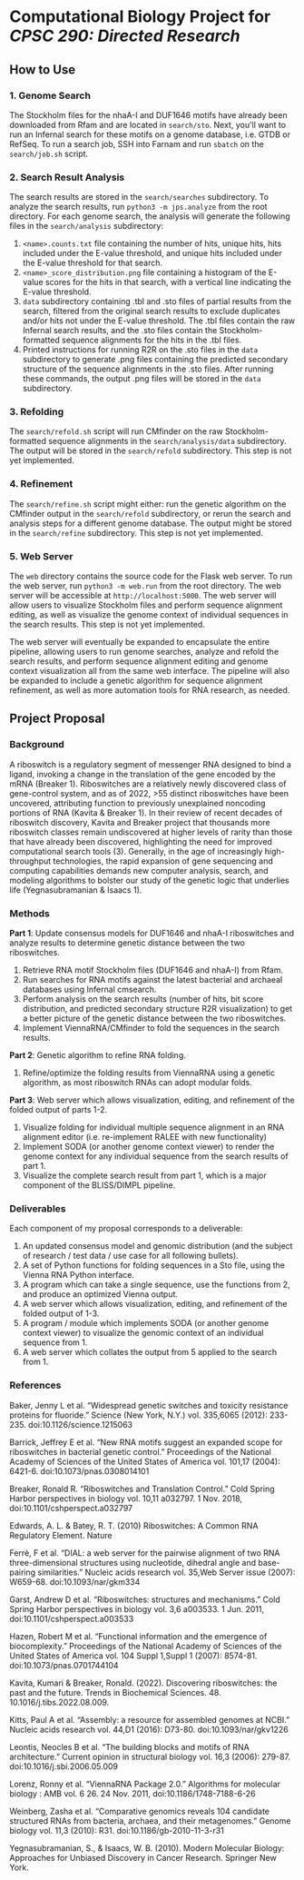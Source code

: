 # Computational Biology Project for *CPSC 290: Directed Research*

## How to Use

### 1. Genome Search
The Stockholm files for the nhaA-I and DUF1646 motifs have already been downloaded from Rfam and are located in `search/sto`. Next, you'll want to run an Infernal search for these motifs on a genome database, i.e. GTDB or RefSeq. To run a search job, SSH into Farnam and run `sbatch` on the `search/job.sh` script.

### 2. Search Result Analysis
The search results are stored in the `search/searches` subdirectory. To analyze the search results, run `python3 -m jps.analyze` from the root directory. For each genome search, the analysis will generate the following files in the `search/analysis` subdirectory:
1. `<name>.counts.txt` file containing the number of hits, unique hits, hits included under the E-value threshold, and unique hits included under the E-value threshold for that search.
2. `<name>_score_distribution.png` file containing a histogram of the E-value scores for the hits in that search, with a vertical line indicating the E-value threshold.
3. `data` subdirectory containing .tbl and .sto files of partial results from the search, filtered from the original search results to exclude duplicates and/or hits not under the E-value threshold. The .tbl files contain the raw Infernal search results, and the .sto files contain the Stockholm-formatted sequence alignments for the hits in the .tbl files.
4. Printed instructions for running R2R on the .sto files in the `data` subdirectory to generate .png files containing the predicted secondary structure of the sequence alignments in the .sto files. After running these commands, the output .png files will be stored in the `data` subdirectory.

### 3. Refolding
The `search/refold.sh` script will run CMfinder on the raw Stockholm-formatted sequence alignments in the `search/analysis/data` subdirectory. The output will be stored in the `search/refold` subdirectory. This step is not yet implemented.

### 4. Refinement
The `search/refine.sh` script might either: run the genetic algorithm on the CMfinder output in the `search/refold` subdirectory, or rerun the search and analysis steps for a different genome database. The output might be stored in the `search/refine` subdirectory. This step is not yet implemented.

### 5. Web Server
The `web` directory contains the source code for the Flask web server. To run the web server, run `python3 -m web.run` from the root directory. The web server will be accessible at `http://localhost:5000`. The web server will allow users to visualize Stockholm files and perform sequence alignment editing, as well as visualize the genome context of individual sequences in the search results. This step is not yet implemented.

The web server will eventually be expanded to encapsulate the entire pipeline, allowing users to run genome searches, analyze and refold the search results, and perform sequence alignment editing and genome context visualization all from the same web interface. The pipeline will also be expanded to include a genetic algorithm for sequence alignment refinement, as well as more automation tools for RNA research, as needed.

## Project Proposal

### Background
A riboswitch is a regulatory segment of messenger RNA designed to bind a ligand, invoking a change in the translation of the gene encoded by the mRNA (Breaker 1). Riboswitches are a relatively newly discovered class of gene-control system, and as of 2022, >55 distinct riboswitches have been uncovered, attributing function to previously unexplained noncoding portions of RNA (Kavita & Breaker 1). In their review of recent decades of riboswitch discovery, Kavita and Breaker project that thousands more riboswitch classes remain undiscovered at higher levels of rarity than those that have already been discovered, highlighting the need for improved computational search tools (3). Generally, in the age of increasingly high-throughput technologies, the rapid expansion of gene sequencing and computing capabilities demands new computer analysis, search, and modeling algorithms to bolster our study of the genetic logic that underlies life (Yegnasubramanian & Isaacs 1).

### Methods
**Part 1**: Update consensus models for DUF1646 and nhaA-I riboswitches and analyze results to determine genetic distance between the two riboswitches.
1. Retrieve RNA motif Stockholm files (DUF1646 and nhaA-I) from Rfam.
2. Run searches for RNA motifs against the latest bacterial and archaeal databases using Infernal cmsearch.
3. Perform analysis on the search results (number of hits, bit score distribution, and predicted secondary structure R2R visualization) to get a better picture of the genetic distance between the two riboswitches.
4. Implement ViennaRNA/CMfinder to fold the sequences in the search results.

**Part 2**: Genetic algorithm to refine RNA folding.
1. Refine/optimize the folding results from ViennaRNA using a genetic algorithm, as most riboswitch RNAs can adopt modular folds.

**Part 3**: Web server which allows visualization, editing, and refinement of the folded output of parts 1-2.
1. Visualize folding for individual multiple sequence alignment in an RNA alignment editor (i.e. re-implement RALEE with new functionality)
2. Implement SODA (or another genome context viewer) to render the genome context for any individual sequence from the search results of part 1.
3. Visualize the complete search result from part 1, which is a major component of the BLISS/DIMPL pipeline.

### Deliverables
Each component of my proposal corresponds to a deliverable:
1. An updated consensus model and genomic distribution (and the subject of research / test data / use case for all following bullets).
2. A set of Python functions for folding sequences in a Sto file, using the Vienna RNA Python interface.
3. A program which can take a single sequence, use the functions from 2, and produce an optimized Vienna output.
4. A web server which allows visualization, editing, and refinement of the folded output of 1-3.
5. A program / module which implements SODA (or another genome context viewer) to visualize the genomic context of an individual sequence from 1.
6. A web server which collates the output from 5 applied to the search from 1.


### References
Baker, Jenny L et al. “Widespread genetic switches and toxicity resistance proteins for fluoride.” Science (New York, N.Y.) vol. 335,6065 (2012): 233-235. doi:10.1126/science.1215063

Barrick, Jeffrey E et al. “New RNA motifs suggest an expanded scope for riboswitches in bacterial genetic control.” Proceedings of the National Academy of Sciences of the United States of America vol. 101,17 (2004): 6421-6. doi:10.1073/pnas.0308014101

Breaker, Ronald R. “Riboswitches and Translation Control.” Cold Spring Harbor perspectives in biology vol. 10,11 a032797. 1 Nov. 2018, doi:10.1101/cshperspect.a032797

Edwards, A. L. & Batey, R. T. (2010) Riboswitches: A Common RNA Regulatory Element. Nature

Ferrè, F et al. “DIAL: a web server for the pairwise alignment of two RNA three-dimensional structures using nucleotide, dihedral angle and base-pairing similarities.” Nucleic acids research vol. 35,Web Server issue (2007): W659-68. doi:10.1093/nar/gkm334

Garst, Andrew D et al. “Riboswitches: structures and mechanisms.” Cold Spring Harbor perspectives in biology vol. 3,6 a003533. 1 Jun. 2011, doi:10.1101/cshperspect.a003533

Hazen, Robert M et al. “Functional information and the emergence of biocomplexity.” Proceedings of the National Academy of Sciences of the United States of America vol. 104 Suppl 1,Suppl 1 (2007): 8574-81. doi:10.1073/pnas.0701744104

Kavita, Kumari & Breaker, Ronald. (2022). Discovering riboswitches: the past and the future. Trends in Biochemical Sciences. 48. 10.1016/j.tibs.2022.08.009. 

Kitts, Paul A et al. “Assembly: a resource for assembled genomes at NCBI.” Nucleic acids research vol. 44,D1 (2016): D73-80. doi:10.1093/nar/gkv1226

Leontis, Neocles B et al. “The building blocks and motifs of RNA architecture.” Current opinion in structural biology vol. 16,3 (2006): 279-87. doi:10.1016/j.sbi.2006.05.009

Lorenz, Ronny et al. “ViennaRNA Package 2.0.” Algorithms for molecular biology : AMB vol. 6 26. 24 Nov. 2011, doi:10.1186/1748-7188-6-26

Weinberg, Zasha et al. “Comparative genomics reveals 104 candidate structured RNAs from bacteria, archaea, and their metagenomes.” Genome biology vol. 11,3 (2010): R31. doi:10.1186/gb-2010-11-3-r31

Yegnasubramanian, S., & Isaacs, W. B. (2010). Modern Molecular Biology: Approaches for Unbiased Discovery in Cancer Research. Springer New York. 
